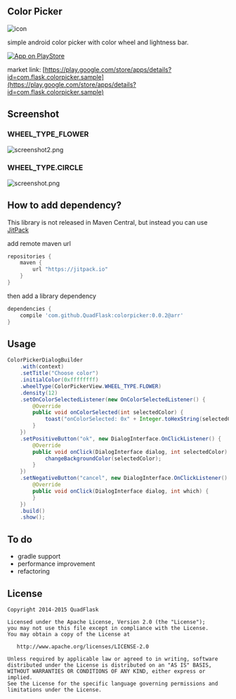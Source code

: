 Color Picker
-------------

![icon](https://github.com/QuadFlask/colorpicker/blob/master/app/src/main/res/drawable-xxxhdpi/ic_launcher.png)

simple android color picker with color wheel and lightness bar.

[![App on PlayStore](http://www.android.com/images/brand/android_app_on_play_logo_small.png)](https://play.google.com/store/apps/details?id=com.flask.colorpicker.sample)

market link: [https://play.google.com/store/apps/details?id=com.flask.colorpicker.sample](https://play.google.com/store/apps/details?id=com.flask.colorpicker.sample)


## Screenshot

### WHEEL_TYPE_FLOWER
![screenshot2.png](https://github.com/QuadFlask/colorpicker/blob/master/screenshot/screenshot2.png)

### WHEEL_TYPE.CIRCLE
![screenshot.png](https://github.com/QuadFlask/colorpicker/blob/master/screenshot/screenshot.png)


## How to add dependency?

This library is not released in Maven Central, but instead you can use [JitPack](https://jitpack.io)

add remote maven url

```groovy
repositories {
	maven {
		url "https://jitpack.io"
	}
}
````

then add a library dependency

```groovy
dependencies {
	compile 'com.github.QuadFlask:colorpicker:0.0.2@arr'
}
```


## Usage

```java
ColorPickerDialogBuilder
	.with(context)
	.setTitle("Choose color")
	.initialColor(0xffffffff)
	.wheelType(ColorPickerView.WHEEL_TYPE.FLOWER)
	.density(12)
	.setOnColorSelectedListener(new OnColorSelectedListener() {
		@Override
		public void onColorSelected(int selectedColor) {
			toast("onColorSelected: 0x" + Integer.toHexString(selectedColor));
		}
	})
	.setPositiveButton("ok", new DialogInterface.OnClickListener() {
		@Override
		public void onClick(DialogInterface dialog, int selectedColor) {
			changeBackgroundColor(selectedColor);
		}
	})
	.setNegativeButton("cancel", new DialogInterface.OnClickListener() {
		@Override
		public void onClick(DialogInterface dialog, int which) {
		}
	})
	.build()
	.show();
```

## To do

* gradle support
* performance improvement
* refactoring


## License

```
Copyright 2014-2015 QuadFlask

Licensed under the Apache License, Version 2.0 (the "License");
you may not use this file except in compliance with the License.
You may obtain a copy of the License at

   http://www.apache.org/licenses/LICENSE-2.0

Unless required by applicable law or agreed to in writing, software
distributed under the License is distributed on an "AS IS" BASIS,
WITHOUT WARRANTIES OR CONDITIONS OF ANY KIND, either express or implied.
See the License for the specific language governing permissions and
limitations under the License.
```
